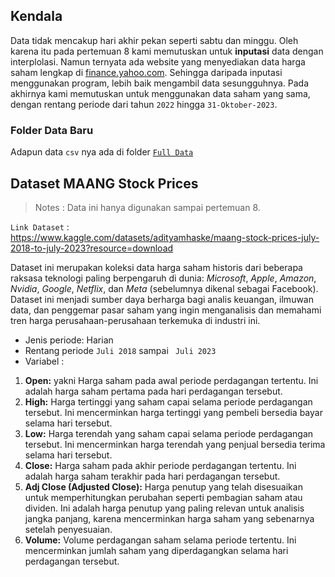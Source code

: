 ## Kendala
Data tidak mencakup hari akhir pekan seperti sabtu dan minggu. Oleh karena itu pada pertemuan 8 kami memutuskan untuk **inputasi** data dengan interplolasi.
Namun ternyata ada website yang menyediakan data harga saham lengkap di [finance.yahoo.com](https://finance.yahoo.com/).
Sehingga daripada inputasi menggunakan program, lebih baik mengambil data sesungguhnya. Pada akhirnya kami memutuskan untuk menggunakan
data saham yang sama, dengan rentang periode dari tahun `2022` hingga `31-Oktober-2023`.  
  
### Folder Data Baru
Adapun data `csv` nya ada di folder [`Full Data`](https://github.com/Zen-Rofiqy/STA1341-MPDW/tree/main/Data/Full%20Data)
  
## Dataset MAANG Stock Prices  
> Notes : Data ini hanya digunakan sampai pertemuan 8.  
  
`Link Dataset` :  
https://www.kaggle.com/datasets/adityamhaske/maang-stock-prices-july-2018-to-july-2023?resource=download  
  
Dataset ini merupakan koleksi data harga saham historis dari beberapa raksasa teknologi paling berpengaruh di dunia: 
_Microsoft_, _Apple_, _Amazon_, _Nvidia_, _Google_, _Netflix_, dan _Meta_ (sebelumnya dikenal sebagai Facebook). 
Dataset ini menjadi sumber daya berharga bagi analis keuangan, ilmuwan data, dan penggemar pasar saham yang ingin 
menganalisis dan memahami tren harga perusahaan-perusahaan terkemuka di industri ini.  
  
* Jenis periode: Harian  
* Rentang periode `Juli 2018` sampai ` Juli 2023`  
* Variabel :
1. **Open:** yakni Harga saham pada awal periode perdagangan tertentu. 
Ini adalah harga saham pertama pada hari perdagangan tersebut.
2. **High:** Harga tertinggi yang saham capai selama periode perdagangan tersebut. 
Ini mencerminkan harga tertinggi yang pembeli bersedia bayar selama hari tersebut.
3. **Low:** Harga terendah yang saham capai selama periode perdagangan tersebut. 
Ini mencerminkan harga terendah yang penjual bersedia terima selama hari tersebut.
4. **Close:** Harga saham pada akhir periode perdagangan tertentu. 
Ini adalah harga saham terakhir pada hari perdagangan tersebut.
6. **Adj Close (Adjusted Close):** Harga penutup yang telah disesuaikan untuk memperhitungkan perubahan 
seperti pembagian saham atau dividen. Ini adalah harga penutup yang paling relevan untuk analisis jangka panjang, 
karena mencerminkan harga saham yang sebenarnya setelah penyesuaian.
7. **Volume:** Volume perdagangan saham selama periode tertentu. 
Ini mencerminkan jumlah saham yang diperdagangkan selama hari perdagangan tersebut.
